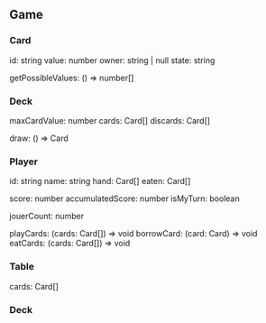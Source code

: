 
## Game

### Card

id: string
value: number
owner: string | null
state: string

getPossibleValues: () => number[]

### Deck

maxCardValue: number
cards: Card[]
discards: Card[]

draw: () => Card

### Player

id: string
name: string
hand: Card[]
eaten: Card[]

score: number
accumulatedScore: number
isMyTurn: boolean

jouerCount: number

playCards: (cards: Card[]) => void
borrowCard: (card: Card) => void
eatCards: (cards: Card[]) => void

### Table

cards: Card[]


### Deck